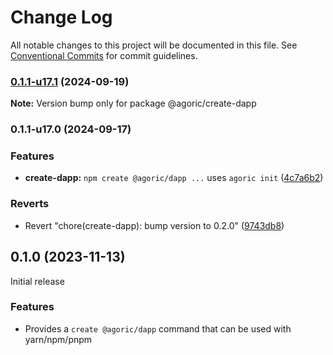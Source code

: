 # Change Log

All notable changes to this project will be documented in this file.
See [Conventional Commits](https://conventionalcommits.org) for commit guidelines.

### [0.1.1-u17.1](https://github.com/Agoric/agoric-sdk/compare/@agoric/create-dapp@0.1.1-u17.0...@agoric/create-dapp@0.1.1-u17.1) (2024-09-19)

**Note:** Version bump only for package @agoric/create-dapp





### 0.1.1-u17.0 (2024-09-17)


### Features

* **create-dapp:** `npm create @agoric/dapp ...` uses `agoric init` ([4c7a6b2](https://github.com/Agoric/agoric-sdk/commit/4c7a6b24a9190e95d9e6706298b9ca8411f6c693))


### Reverts

* Revert "chore(create-dapp): bump version to 0.2.0" ([9743db8](https://github.com/Agoric/agoric-sdk/commit/9743db8e25178d7c6a860011dc4388d038010881))



## 0.1.0 (2023-11-13)

Initial release

### Features

- Provides a `create @agoric/dapp` command that can be used with yarn/npm/pnpm
